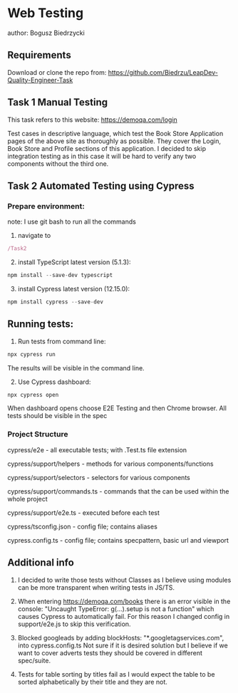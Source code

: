 # Web Testing
author: Bogusz Biedrzycki

## Requirements
Download or clone the repo from:
https://github.com/Biedrzu/LeapDev-Quality-Engineer-Task

## Task 1 Manual Testing
This task refers to this website: https://demoqa.com/login

Test cases in descriptive language, which test the Book Store Application pages of the above site as thoroughly as possible.
They cover the Login, Book Store and Profile sections of this application.
I decided to skip integration testing as in this case it will be hard to verify any two components without the third one.

## Task 2 Automated Testing using Cypress
### Prepare environment:
note: I use git bash to run all the commands
1) navigate to 
```javascript
/Task2
```
2) install TypeScript latest version (5.1.3):
```javascript
npm install --save-dev typescript
```

3) install Cypress latest version (12.15.0):
```javascript
npm install cypress --save-dev
```

## Running tests:
1) Run tests from command line:
```javascript
npx cypress run
```
The results will be visible in the command line.

2) Use Cypress dashboard:
```javascript
npx cypress open
```
When dashboard opens choose E2E Testing and then Chrome browser.
All tests should be visible in the spec


### Project Structure
cypress/e2e - all executable tests; with .Test.ts file extension

cypress/support/helpers - methods for various components/functions

cypress/support/selectors - selectors for various components

cypress/support/commands.ts - commands that the can be used within the whole project

cypress/support/e2e.ts - executed before each test

cypress/tsconfig.json - config file; contains aliases

cypress.config.ts - config file; contains specpattern, basic url and viewport


## Additional info
1. I decided to write those tests without Classes as I believe using modules can be more transparent
when writing tests in JS/TS.

2. When entering https://demoqa.com/books there is an error visible in the console: 
"Uncaught TypeError: g(...).setup is not a function" which causes Cypress to automatically fail.
For this reason I changed config in support/e2e.js to skip this verification.

3. Blocked googleads by adding blockHosts: "*.googletagservices.com", into cypress.config.ts
Not sure if it is desired solution but I believe if we want to cover adverts tests they should
be covered in different spec/suite.

4. Tests for table sorting by titles fail as I would expect the table to be sorted alphabetically by their title and they are not.
